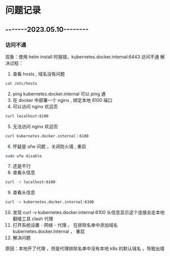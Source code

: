 # 问题记录

## -------2023.05.10--------
### 访问不通
现象：使用 helm install 时报错，kubernetes.docker.internal:6443 访问不通
解决过程：
1. 查看 hosts , 域名没有问题
```sh
cat /etc/hosts
```
2. ping kubernetes.docker.internal 可以 ping 通
3. 在 docker 中部署一个 nginx , 绑定本地 6100 端口
4. 可以访问 nginx 欢迎页
```sh
curl localhost:6100
```
5. 无法访问 nginx 欢迎页
```sh
curl kubernetes.docker.internal：6100
```
6. 怀疑是 ufw 问题 ，关闭防火墙 , 重启
```sh
sudo ufw disable
```
7. 还是不行
8. 查看头信息
```sh 
curl -v localhost:6100
```
9. 查看头信息
```sh
curl -v kubernetes.docker.internal:6100
```
10. 发现 curl -v kubernetes.docker.internal:6100 头信息显示这个连接会走本地翻墙工具 clash 代理
11. 打开系统设置 - 网络 - 代理 ， 在排除名单中添加域名 kubernetes.docker.internal ， 重启
12. 解决问题

原因：本地开了代理 ，但是代理排除名单中没有本地 k8s 的默认域名 ，导致出错